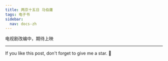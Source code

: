 ```yaml
---
title: 两京十五日 马伯庸
tags: 电子书
sidebar:
  nav: docs-zh
---
```


电视剧改编中，期待上映



<!--more-->

---

If you like this post, don't forget to give me a star. :star2:

